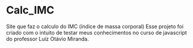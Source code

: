 # Calc_IMC
 Site que faz o calculo do IMC (índice de massa corporal)
Esse projeto foi criado com o intuito de testar meus conhecimentos no curso de javascript do professor Luiz Otávio Miranda.
